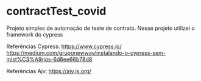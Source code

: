 # contractTest_covid
Projeto simples de automação de teste de contrato.
Nesse projeto utilizei o framework do cypress

Referências Cypress:
https://www.cypress.io/
https://medium.com/gruponewway/instalando-o-cypress-sem-mist%C3%A9rios-6d6ee66b78d8

Referências Ajv:
https://ajv.js.org/
